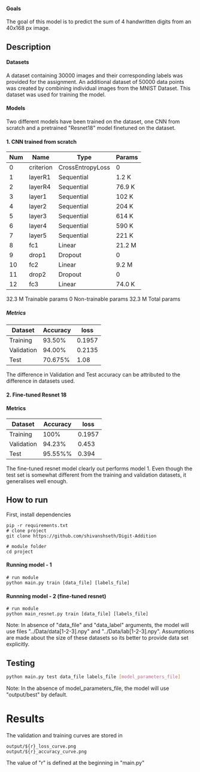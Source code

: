 #### Goals  
The goal of this model is to predict the sum of 4 handwritten digits from an 40x168 px image.

## Description   

#### Datasets
A dataset containing 30000 images and their corresponding labels was provided for the assignment. An additional dataset of 50000 data points was created by combining individual images from the MNIST Dataset. This dataset was used for training the model.

#### Models

Two different models have been trained on the dataset, one CNN from scratch and a pretrained "Resnet18" model finetuned on the dataset.

#### 1. CNN trained from scratch 

| Num | Name     | Type             | Params | 
------|----------|------------------|--------|
| 0  | criterion | CrossEntropyLoss | 0      |
| 1  | layerR1   | Sequential       | 1.2 K  |
| 2  | layerR4   | Sequential       | 76.9 K |
| 3  | layer1    | Sequential       | 102 K  |
| 4  | layer2    | Sequential       | 204 K  |
| 5  | layer3    | Sequential       | 614 K  |
| 6  | layer4    | Sequential       | 590 K  |
| 7  | layer5    | Sequential       | 221 K  |
| 8  | fc1       | Linear           | 21.2 M |
| 9  | drop1     | Dropout          | 0      |
| 10 | fc2       | Linear           | 9.2 M  |
| 11 | drop2     | Dropout          | 0      |
| 12 | fc3       | Linear           | 74.0 K |

32.3 M    Trainable params
0         Non-trainable params
32.3 M    Total params

##### Metrics

| Dataset | Accuracy | loss |
----------|----------|------|
| Training | 93.50%    | 0.1957|
| Validation | 94.00%  | 0.2135|
| Test       | 70.675% |  1.08 |

The difference in Validation and Test accuracy can be attributed to the difference in datasets used.

#### 2. Fine-tuned Resnet 18

#### Metrics 

| Dataset | Accuracy | loss |
----------|----------|------|
| Training | 100%    | 0.1957|
| Validation | 94.23%  | 0.453|
| Test       | 95.55%% |  0.394 |

The fine-tuned resnet model clearly out performs model 1. Even though the test set is somewhat different from the training and validation datasets, it generalises well enough.

## How to run   
First, install dependencies

```   
pip -r requirements.txt
# clone project   
git clone https://github.com/shivanshseth/Digit-Addition

# module folder
cd project
```

#### Running model - 1
```
# run module  
python main.py train [data_file] [labels_file]
```

#### Runnning model - 2 (fine-tuned resnet) 
```
# run module  
python main_resnet.py train [data_file] [labels_file]
```


Note: In absence of "data_file" and "data_label" arguments, the model will use files "../Data/data[1-2-3].npy" and "../Data/lab[1-2-3].npy". Assumptions are made about the size of these datasets so its better to provide data set explicitly.


## Testing
```bash
python main.py test data_file labels_file [model_parameters_file]
```
Note: In the absence of model_parameters_file, the model will use "output/best" by default.

# Results
The validation and training curves are stored in 
```
output/${r}_loss_curve.png
output/${r}_accuracy_curve.png
```
The value of "r" is defined at the beginning in "main.py"
```
